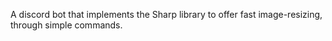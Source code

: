 A discord bot that implements the Sharp library to offer
fast image-resizing, through simple commands.
